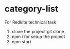 # category-list
For Redkite technical task

1. clone the project  git clone 
2. npm i for setup the project 
3. npm start   